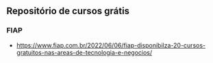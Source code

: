 ## Repositório de cursos grátis

### FIAP
* https://www.fiap.com.br/2022/06/06/fiap-disponibilza-20-cursos-gratuitos-nas-areas-de-tecnologia-e-negocios/
